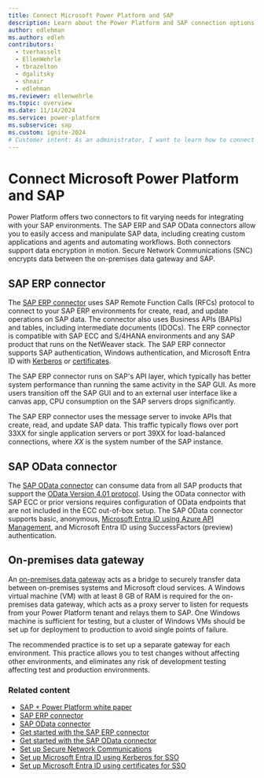 ```yaml
---
title: Connect Microsoft Power Platform and SAP
description: Learn about the Power Platform and SAP connection options available so you can build, extend, and deploy solutions that interact with your data in SAP.
author: edlehman
ms.author: edleh
contributors: 
  - tverhasselt
  - EllenWehrle
  - tbrazelton
  - dgalitsky
  - shnair
  - edlehman
ms.reviewer: ellenwehrle
ms.topic: overview
ms.date: 11/14/2024
ms.service: power-platform
ms.subservice: sap
ms.custom: ignite-2024
# Customer intent: As an administrator, I want to learn how to connect Power Platform to SAP, so I can build, extend, and deploy Power Platform solutions on top of SAP to integrate data, automate workflows, improve user experiences, and keep the core of my SAP system clean.
---
```


# Connect Microsoft Power Platform and SAP

Power Platform offers two connectors to fit varying needs for integrating with your SAP environments. The SAP ERP and SAP OData connectors allow you to easily access and manipulate SAP data, including creating custom applications and agents and automating workflows. Both connectors support data encryption in motion. Secure Network Communications (SNC) encrypts data between the on-premises data gateway and SAP.

## SAP ERP connector

The [SAP ERP connector](./sap-erp-connector.md) uses SAP Remote Function Calls (RFCs) protocol to connect to your SAP ERP environments for create, read, and update operations on SAP data. The connector also uses Business APIs (BAPIs) and tables, including intermediate documents (IDOCs). The ERP connector is compatible with SAP ECC and S/4HANA environments and any SAP product that runs on the NetWeaver stack. The SAP ERP connector supports SAP authentication, Windows authentication, and Microsoft Entra ID with [Kerberos](./entra-id-kerberos.md) or [certificates](./entra-id-certs.md).

The SAP ERP connector runs on SAP's API layer, which typically has better system performance than running the same activity in the SAP GUI. As more users transition off the SAP GUI and to an external user interface like a canvas app, CPU consumption on the SAP servers drops significantly.

The SAP ERP connector uses the message server to invoke APIs that create, read, and update SAP data. This traffic typically flows over port 33XX for single application servers or port 39XX for load-balanced connections, where *XX* is the system number of the SAP instance.

## SAP OData connector

The [SAP OData connector](./sap-odata-connector.md) can consume data from all SAP products that support the [OData Version 4.01 protocol](https://docs.oasis-open.org/odata/odata/v4.01/odata-v4.01-part1-protocol.html). Using the OData connector with SAP ECC or prior versions requires configuration of OData endpoints that are not included in the ECC out-of-box setup. The SAP OData connector supports basic, anonymous, [Microsoft Entra ID using Azure API Management](./entra-id-apim-oauth.md), and Microsoft Entra ID using SuccessFactors (preview) authentication.

## On-premises data gateway

An [on-premises data gateway](/data-integration/gateway/service-gateway-onprem) acts as a bridge to securely transfer data between on-premises systems and Microsoft cloud services. A Windows virtual machine (VM) with at least 8 GB of RAM is required for the on-premises data gateway, which acts as a proxy server to listen for requests from your Power Platform tenant and relays them to SAP. One Windows machine is sufficient for testing, but a cluster of Windows VMs should be set up for deployment to production to avoid single points of failure.

The recommended practice is to set up a separate gateway for each environment. This practice allows you to test changes without affecting other environments, and eliminates any risk of development testing affecting test and production environments.

### Related content

- [SAP + Power Platform white paper](https://go.microsoft.com/fwlink/?linkid=2294900)
- [SAP ERP connector](/connectors/saperp/)
- [SAP OData connector](/connectors/sapodata/)
- [Get started with the SAP ERP connector](./sap-erp-connector.md)
- [Get started with the SAP OData connector](./sap-odata-connector.md)
- [Set up Secure Network Communications](./secure-network-communications.md)
- [Set up Microsoft Entra ID using Kerberos for SSO](./entra-id-kerberos.md)
- [Set up Microsoft Entra ID using certificates for SSO](./entra-id-certs.md)
